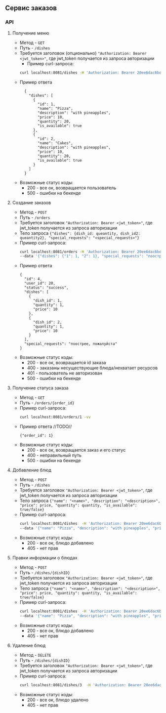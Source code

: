 
## Сервис заказов

### API
1. Получение меню

    - Метод - `GET`
    - Путь - `/dishes`
    - Требуется заголовок (опционально) `"Authorization: Bearer <jwt_token>"`, где jwt_token получается из запроса авторизации
        - Пример curl-запроса:
      ```sh
      curl localhost:8081/dishes -H 'Authorization: Bearer 20ee6dac6bd03313ee389ac566e0426afc89a752de8655ca14c04f39d76eb7e2' -vv
      ```
    - Пример ответа 
      ```
        {
          "dishes": [
            {
              "id": 1,
              "name": "Pizza",
              "description": "with pineapples",
              "price": 10,
              "quantity": 20,
              "is_available": true
            },
            {
              "id": 2,
              "name": "Cakes",
              "description": "with pineapples",
              "price": 10,
              "quantity": 20,
              "is_available": true
            }
          ]
        }
      ```
    - Возможные статус коды:
        - 200 - все ок, возвращается пользователь
        - 500 - ошибки на бекенде

2. Создание заказов
   - Метод - `POST`
   - Путь - `/orders`
   - Требуется заголовок `"Authorization: Bearer <jwt_token>"`, где jwt_token получается из запроса авторизации
   - Тело запроса ```{"dishes": {dish_id: queantity, dish_id2: queantity2}, "special_requests": "<special_requests>"}``` 
   - Пример curl-запроса:
     ```sh
     curl localhost:8081/orders -H 'Authorization: Bearer 20ee6dac6bd03313ee389ac566e0426afc89a752de8655ca14c04f39d76eb7e2' \
     --data '{"dishes": {"1": 1, "2": 1}, "special_requests": "поострее, пожалуйста"}' -vv
     ```
   - Пример ответа 
      ```
      {
        "id": 4,
        "user_id": 20,
        "status": "success",
        "dishes": [
          {
            "dish_id": 1,
            "quantity": 1,
            "price": 10
          },
          {
            "dish_id": 2,
            "quantity": 1,
            "price": 10
          }
        ],
        "special_requests": "поострее, пожалуйста"
      }

      ```
   - Возможные статус коды:
      - 200 - все ок, возвращается id заказа
      - 400 - заказаны несуществующие блюда/нехватает ресурсов
      - 401 - пользователь не авторизован
      - 500 - ошибки на бекенде

3. Получение статуса заказа
   - Метод - `GET`
   - Путь - `/orders/{order_id}`
   - Пример curl-запроса:
     ```sh
     curl localhost:8081/orders/1 -vv
     ```
   - Пример ответа //TODO//
      ```
      {"order_id": 1}
      ```
   - Возможные статус коды:
      - 200 - все ок, возвращается заказ и его статус
      - 400 - неправильный путь
      - 500 - ошибки на бекенде

4. Добавление блюд
    - Метод - `POST`
    - Путь - `/dishes`
    - Требуется заголовок `"Authorization: Bearer <jwt_token>"`, где jwt_token получается из запроса авторизации
    - Тело запроса ```{"name": "<name>", "description": "<description>", "price": price, "quantity": quantity, "is_available": true/false}```
    - Пример curl-запроса:
      ```sh
      curl localhost:8081/dishes  -H 'Authorization: Bearer 20ee6dac6bd03313ee389ac566e0426afc89a752de8655ca14c04f39d76eb7e2' \
      --data '{"name": "Pizza", "description": "with pineapples", "price": 10, "quantity": 20, "is_available": true}' -vv
      ```
    - Возможные статус коды:
        - 200 - все ок, блюдо добавлено
        - 405 - нет прав

5. Правки информации о блюдах
    - Метод - `POST`
    - Путь - `/dishes/{dishID}`
    - Требуется заголовок `"Authorization: Bearer <jwt_token>"`, где jwt_token получается из запроса авторизации
    - Тело запроса ```{"name": "<name>", "description": "<description>", "price": price, "quantity": quantity, "is_available": true/false}```
    - Пример curl-запроса:
      ```sh
      curl localhost:8081/dishes  -H 'Authorization: Bearer 20ee6dac6bd03313ee389ac566e0426afc89a752de8655ca14c04f39d76eb7e2' \
      --data '{"name": "Pizza", "description": "with pineapples", "price": 10, "quantity": 20, "is_available": true}' -vv
      ```
    - Возможные статус коды:
        - 200 - все ок, блюдо добавлено
        - 405 - нет прав

6. Удаление блюд
    - Метод - `DELETE`
    - Путь - `/dishes/{dishID}`
    - Требуется заголовок `"Authorization: Bearer <jwt_token>"`, где jwt_token получается из запроса авторизации
    - Пример curl-запроса:
      ```sh
      curl localhost:8081/dishes/3  -H 'Authorization: Bearer 20ee6dac6bd03313ee389ac566e0426afc89a752de8655ca14c04f39d76eb7e2' -vv
      ```
    - Возможные статус коды:
        - 200 - все ок, блюдо удалено
        - 405 - нет прав

